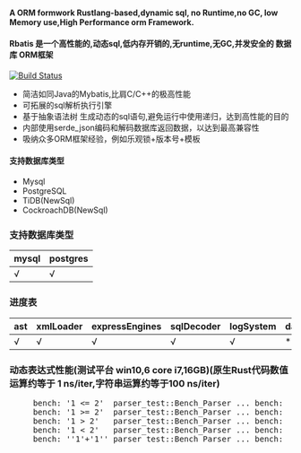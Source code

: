 
#### A ORM formwork Rustlang-based,dynamic sql, no Runtime,no GC, low Memory use,High Performance orm Framework.
#### Rbatis 是一个高性能的,动态sql,低内存开销的,无runtime,无GC,并发安全的  数据库 ORM框架
[![Build Status](https://travis-ci.org/zhuxiujia/Rbatis.svg?branch=master)](https://travis-ci.org/zhuxiujia/Rbatis)
* 简洁如同Java的Mybatis,比肩C/C++的极高性能
* 可拓展的sql解析执行引擎
* 基于抽象语法树 生成动态的sql语句,避免运行中使用递归，达到高性能的目的
* 内部使用serde_json编码和解码数据库返回数据，以达到最高兼容性
* 吸纳众多ORM框架经验，例如乐观锁+版本号+模板

#### 支持数据库类型
* Mysql
* PostgreSQL
* TiDB(NewSql)
* CockroachDB(NewSql)


### 支持数据库类型
| mysql    | postgres |
| ------ | ------ |
| √      | √      |

### 进度表
| ast    | xmlLoader | expressEngines | sqlDecoder | logSystem | dataSourceRouter |templeteDecoder |
| ------ | ------ | ------ | ------ | ------ | ------ |------ |
| √      | √      | √      | √      | √      | *      | *     |

### 动态表达式性能(测试平台 win10,6 core i7,16GB)(原生Rust代码数值运算约等于 1 ns/iter,字符串运算约等于100 ns/iter)
<pre>
     bench: '1 <= 2'  parser_test::Bench_Parser ... bench:          21 ns/iter (+/- 0)
     bench: '1 >= 2'  parser_test::Bench_Parser ... bench:          21 ns/iter (+/- 0)
     bench: '1 > 2'   parser_test::Bench_Parser ... bench:          21 ns/iter (+/- 0)
     bench: '1 < 2'   parser_test::Bench_Parser ... bench:          21 ns/iter (+/- 0) 
     bench: ''1'+'1'' parser_test::Bench_Parser ... bench:          118 ns/iter (+/- 1)
</pre>
